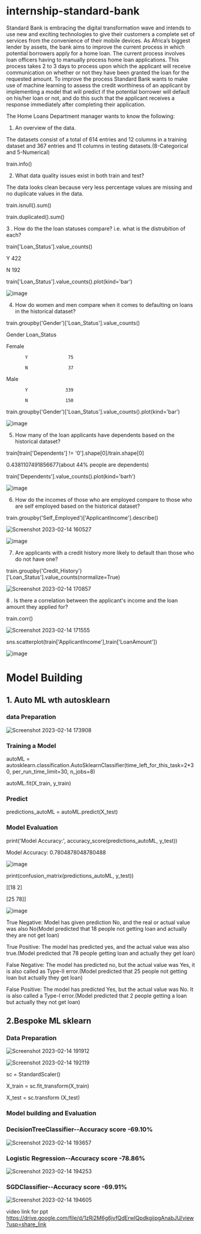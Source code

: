 # internship-standard-bank

Standard Bank is embracing the digital transformation wave and intends to use new and exciting technologies to give their customers a complete set of services from the convenience of their mobile devices. As Africa’s biggest lender by assets, the bank aims to improve the current process in which potential borrowers apply for a home loan. The current process involves loan officers having to manually process home loan applications. This process takes 2 to 3 days to process upon which the applicant will receive communication on whether or not they have been granted the loan for the requested amount. To improve the process Standard Bank wants to make use of machine learning to assess the credit worthiness of an applicant by implementing a model that will predict if the potential borrower will default on his/her loan or not, and do this such that the applicant receives a response immediately after completing their application.

The Home Loans Department manager wants to know the following:

1. An overview of the data.

The datasets consist of a total of 614 entries and 12 columns in a training dataset and 367 entries and 11 columns in testing datasets.(8-Categorical and 5-Numerical)

train.info()

2. What data quality issues exist in both train and test? 

The data looks clean because very less percentage values are missing and no duplicate values in the data.

train.isnull().sum()

train.duplicated().sum()

3 . How do the the loan statuses compare? i.e. what is the distrubition of each?

train['Loan_Status'].value_counts()

Y    422

N    192

train['Loan_Status'].value_counts().plot(kind='bar')


![image](https://user-images.githubusercontent.com/117656346/218703704-78a13320-efc1-46fc-bdfb-18b00cbd86d2.png)

4. How do women and men compare when it comes to defaulting on loans in the historical dataset?

train.groupby('Gender')['Loan_Status'].value_counts()

Gender  Loan_Status

Female   

           Y               75

           N               37
        
Male     

           Y              339

           N              150
           
 train.groupby('Gender')['Loan_Status'].value_counts().plot(kind='bar')
 
 ![image](https://user-images.githubusercontent.com/117656346/218705921-90afec18-767c-4a1b-a3a4-9df7703099eb.png)

5. How many of the loan applicants have dependents based on the historical dataset?

train[train['Dependents'] != '0'].shape[0]/train.shape[0]

0.4381107491856677(about 44% people are dependents)

train['Dependents'].value_counts().plot(kind='barh')

![image](https://user-images.githubusercontent.com/117656346/218708350-f19cf7a0-fb3d-4fb0-b42c-902c1b6b0649.png)

6. How do the incomes of those who are employed compare to those who are self employed based on the historical dataset?

train.groupby('Self_Employed')['ApplicantIncome'].describe()

![Screenshot 2023-02-14 160527](https://user-images.githubusercontent.com/117656346/218711064-a4c6082c-bfa7-4244-a42b-ef4ad9843f66.png)

![image](https://user-images.githubusercontent.com/117656346/218724323-798f4eae-6314-4cf7-ba7e-e90c3b758896.png)

7. Are applicants with a credit history more likely to default than those who do not have one?

train.groupby('Credit_History')['Loan_Status'].value_counts(normalize=True)

![Screenshot 2023-02-14 170857](https://user-images.githubusercontent.com/117656346/218727026-48652d7c-4c2f-4dc7-b48a-e2462abfd08b.png)


8 . Is there a correlation between the applicant's income and the loan amount they applied for?

train.corr()

![Screenshot 2023-02-14 171555](https://user-images.githubusercontent.com/117656346/218729157-e75ab7a6-6f3c-446f-9c3f-b069f7586e44.png)

sns.scatterplot(train['ApplicantIncome'],train['LoanAmount'])

![image](https://user-images.githubusercontent.com/117656346/218729480-7077d5ba-c1e4-4e86-a907-a90e3c0b4129.png)

#  Model Building

## 1. Auto ML wth autosklearn

###  data Preparation

![Screenshot 2023-02-14 173908](https://user-images.githubusercontent.com/117656346/218734538-7c94a286-236a-4d21-a391-22caff9c7e0a.png)

### Training a Model 

autoML = autosklearn.classification.AutoSklearnClassifier(time_left_for_this_task=2*30, per_run_time_limit=30, n_jobs=8)

autoML.fit(X_train, y_train)

### Predict

predictions_autoML = autoML.predict(X_test)

### Model Evaluation

print('Model Accuracy:', accuracy_score(predictions_autoML, y_test))

Model Accuracy: 0.7804878048780488

![image](https://user-images.githubusercontent.com/117656346/218754463-dd3feefb-ee21-472d-aa73-9fbca86a5cd6.png)


print(confusion_matrix(predictions_autoML, y_test))

[[18  2]
 
 [25 78]]
 
![image](https://user-images.githubusercontent.com/117656346/218749951-beb20dd8-85b2-403d-b525-f52212e7c022.png)

 
True Negative: Model has given prediction No, and the real or actual value was also No(Model predicted that 18 people not getting  loan and
actually they are not get loan)

True Positive: The model has predicted yes, and the actual value was also true.(Model predicted that 78 people getting loan and actually they get loan)

False Negative: The model has predicted no, but the actual value was Yes, it is also called as Type-II error.(Model predicted that 25 people not getting loan but
actually they get loan)

False Positive: The model has predicted Yes, but the actual value was No. It is also called a Type-I error.(Model predicted that 2 people getting a loan but
actually they not get loan)

## 2.Bespoke ML sklearn

### Data Preparation 

![Screenshot 2023-02-14 191912](https://user-images.githubusercontent.com/117656346/218757368-8c4d900c-7dd4-4631-b79e-e8b8ae4ddebf.png)

![Screenshot 2023-02-14 192119](https://user-images.githubusercontent.com/117656346/218757716-56272f52-9ddd-434b-a385-f621995d0720.png)

sc = StandardScaler()

X_train = sc.fit_transform(X_train)

X_test = sc.transform (X_test)

### Model building and Evaluation

###  DecisionTreeClassifier--Accuracy score -69.10%

![Screenshot 2023-02-14 193657](https://user-images.githubusercontent.com/117656346/218762403-ae520405-f605-4a08-b562-2b02fe43dc12.png)

### Logistic Regression--Accuracy score -78.86%

![Screenshot 2023-02-14 194253](https://user-images.githubusercontent.com/117656346/218763294-3ae8d533-d1ad-419a-8232-0510ac6b1915.png)

### SGDClassifier--Accuracy score -69.91%

![Screenshot 2023-02-14 194605](https://user-images.githubusercontent.com/117656346/218764246-8149e7c5-bcf0-4e3a-b3a2-451740f5a0fa.png)






























video link for ppt https://drive.google.com/file/d/1zRi2M6g6jvfQdErwIQpdkgiipgAnabJU/view?usp=share_link
